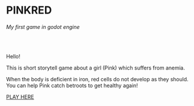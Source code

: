 # PINKRED 
###### My first game in godot engine 

<br>

Hello! 

This is short storytell game about a girl (Pink) which suffers from anemia.

When the body is deficient in iron, red cells do not develop as they should. You can help Pink catch betroots to get healthy again!


[PLAY HERE](https://containedx.itch.io/pinkred)
